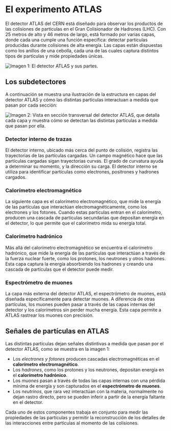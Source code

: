 # El experimento ATLAS
El detector ATLAS del CERN está diseñado para observar los productos de las colisiones de partículas en el Gran Colisionador de Hadrones (LHC). Con 25 metros de alto y 46 metros de largo, está formado por varias capas, donde cada una cumple una función específica: detectar partículas producidas durante colisiones de alta energía. Las capas están dispuestas como los anillos de una cebolla, cada una de las cuales captura distintos tipos de partículas y mide propiedades únicas.

![Imagen 1: El detector ATLAS y sus partes.](images/ATLAS_detector.png)

## Los subdetectores
A continuación se muestra una ilustración de la estructura en capas del detector ATLAS y cómo las distintas partículas interactuan a medida que pasan por cada sección:

![Imagen 2: Vista en sección transversal del detector ATLAS, que detalla cada capa y muestra cómo se detectan las distintas partículas a medida que pasan por ella.](images/detector_signals.png)

### Detector interno de trazas
El detector interno, ubicado más cerca del punto de colisión, registra las trayectorias de las partículas cargadas. Un campo magnético hace que las partículas cargadas sigan trayectorias curvas. El grado de curvatura ayuda a determinar su momento, y la dirección su carga. El detector interno se utiliza para identificar partículas como electrones, positrones y hadrones cargados.

### Calorímetro electromagnético
La siguiente capa es el calorímetro electromagnético, que mide la energía de las partículas que interactúan electromagnéticamente, como los electrones y los fotones. Cuando estas partículas entran en el calorímetro, producen una cascada de partículas secundarias que depositan energía en el detector, lo que permite que el calorímetro mida su energía total.

### Calorímetro hadrónico
Más allá del calorímetro electromagnético se encuentra el calorímetro hadrónico, que mide la energía de las partículas que interactúan a través de la fuerza nuclear fuerte, como los protones, los neutrones y otros hadrones. Esta capa captura la energía absorbiendo los hadrones y creando una cascada de partículas que el detector puede medir.

### Espectrómetro de muones
La capa más externa del detector ATLAS, el espectrómetro de muones, está diseñada específicamente para detectar muones. A diferencia de otras partículas, los muones pueden pasar a través de las capas internas del detector y los calorímetros sin perder mucha energía. Esta capa permite a ATLAS rastrear los muones con precisión.

## Señales de partículas en ATLAS
Las distintas partículas dejan señales distintivas a medida que pasan por el detector ATLAS, como se muestra en la imagen 1:

- Los *electrones y fotones* producen cascadas electromagnéticas en el **calorímetro electromagnético**.
- Los *hadrones*, como los protones y los neutrones, depositan energía en el **calorímetro hadrónico**.
- Los *muones* pasan a través de todas las capas internas con una pérdida mínima de energía y son capturados en el **espectrómetro de muones**.
- Los *neutrinos*, que rara vez interactúan con la materia, normalmente no dejan rastro directo, pero se pueden inferir a partir de la energía faltante en el detector.

Cada uno de estos componentes trabaja en conjunto para medir las propiedades de las partículas y permitir la reconstrucción de los detalles de las interacciones entre partículas al momento de las colisiones.